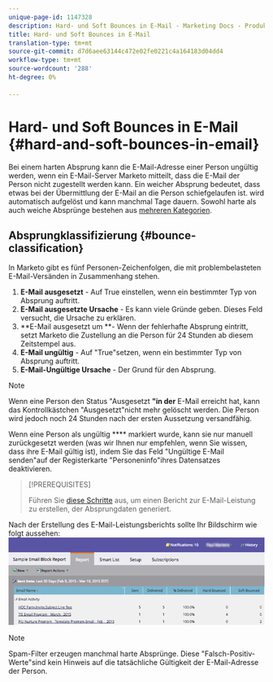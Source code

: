 ```yaml
---
unique-page-id: 1147328
description: Hard- und Soft Bounces in E-Mail - Marketing Docs - Produktdokumentation
title: Hard- und Soft Bounces in E-Mail
translation-type: tm+mt
source-git-commit: d7d6aee63144c472e02fe0221c4a164183d04dd4
workflow-type: tm+mt
source-wordcount: '288'
ht-degree: 0%

---
```



# Hard- und Soft Bounces in E-Mail {#hard-and-soft-bounces-in-email}

Bei einem harten Absprung kann die E-Mail-Adresse einer Person ungültig werden, wenn ein E-Mail-Server Marketo mitteilt, dass die E-Mail der Person nicht zugestellt werden kann. Ein weicher Absprung bedeutet, dass etwas bei der Übermittlung der E-Mail an die Person schiefgelaufen ist. wird automatisch aufgelöst und kann manchmal Tage dauern. Sowohl harte als auch weiche Absprünge bestehen aus [mehreren Kategorien](http://nation.marketo.com/t5/Knowledgebase/Maintaining-a-Directory-of-Leads-Bouncing-Emails/ta-p/300838).

## Absprungklassifizierung {#bounce-classification}

In Marketo gibt es fünf Personen-Zeichenfolgen, die mit problembelasteten E-Mail-Versänden in Zusammenhang stehen.

1. **E-Mail ausgesetzt** - Auf True einstellen, wenn ein bestimmter Typ von Absprung auftritt.
1. **E-Mail ausgesetzte Ursache** - Es kann viele Gründe geben. Dieses Feld versucht, die Ursache zu erklären.
1. **E-Mail ausgesetzt um **- Wenn der fehlerhafte Absprung eintritt, setzt Marketo die Zustellung an die Person für 24 Stunden ab diesem Zeitstempel aus.
1. **E-Mail ungültig** - Auf &quot;True&quot;setzen, wenn ein bestimmter Typ von Absprung auftritt.
1. **E-Mail-Ungültige Ursache** - Der Grund für den Absprung.

>[!NOTE]
>
>Wenn eine Person den Status &quot;Ausgesetzt **&quot;in der** E-Mail erreicht hat, kann das Kontrollkästchen &quot;Ausgesetzt&quot;nicht mehr gelöscht werden. Die Person wird jedoch noch 24 Stunden nach der ersten Aussetzung versandfähig.
>
>Wenn eine Person als ungültig **** markiert wurde, kann sie nur manuell zurückgesetzt werden (was wir Ihnen nur empfehlen, wenn Sie wissen, dass ihre E-Mail gültig ist), indem Sie das Feld &quot;Ungültige E-Mail senden&quot;auf der Registerkarte &quot;Personeninfo&quot;ihres Datensatzes deaktivieren.

>[!PREREQUISITES]
>
>Führen Sie [diese Schritte](../../../product-docs/email-marketing/email-programs/email-program-data/email-performance-report.md) aus, um einen Bericht zur E-Mail-Leistung zu erstellen, der Absprungdaten generiert.

Nach der Erstellung des E-Mail-Leistungsberichts sollte Ihr Bildschirm wie folgt aussehen: ![](assets/soft-hard-bounce.png)

>[!NOTE]
>
>Spam-Filter erzeugen manchmal harte Absprünge. Diese &quot;Falsch-Positiv-Werte&quot;sind kein Hinweis auf die tatsächliche Gültigkeit der E-Mail-Adresse der Person.

